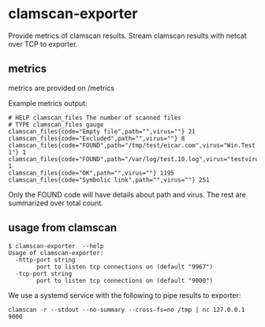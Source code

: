 # clamscan-exporter
Provide metrics of clamscan results. Stream clamscan results with netcat over TCP to exporter. 


## metrics 

metrics are provided on /metrics

Example metrics output:
```
# HELP clamscan_files The number of scanned files
# TYPE clamscan_files gauge
clamscan_files{code="Empty file",path="",virus=""} 21
clamscan_files{code="Excluded",path="",virus=""} 8
clamscan_files{code="FOUND",path="/tmp/test/eicar.com",virus="Win.Test.EICAR_HDB-1"} 1
clamscan_files{code="FOUND",path="/var/log/test.10.log",virus="testvirus"} 1
clamscan_files{code="OK",path="",virus=""} 1195
clamscan_files{code="Symbolic link",path="",virus=""} 251

```

Only the FOUND code will have details about path and virus. The rest are summarized over total count. 

## usage from clamscan

```
$ clamscan-exporter  --help
Usage of clamscan-exporter:
  -http-port string
    	port to listen tcp connections on (default "9967")
  -tcp-port string
    	port to listen tcp connections on (default "9000")
```

We use a systemd service with the following to pipe results to exporter:
```
clamscan -r --stdout --no-summary --cross-fs=no /tmp | nc 127.0.0.1 9000
```
